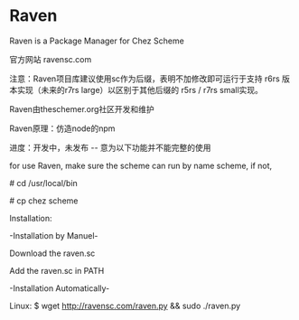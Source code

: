 # Raven
Raven is a Package Manager for Chez Scheme

官方网站 ravensc.com

注意：Raven项目库建议使用sc作为后缀，表明不加修改即可运行于支持 r6rs
版本实现（未来的r7rs large）以区别于其他后缀的 r5rs / r7rs small实现。

Raven由theschemer.org社区开发和维护

Raven原理：仿造node的npm

进度：开发中，未发布 -- 意为以下功能并不能完整的使用


  for use Raven, make sure the scheme can run by name scheme, if not, 

\# cd /usr/local/bin 

\# cp chez scheme

   Installation:

-Installation by Manuel-

   Download the raven.sc

   Add the raven.sc in PATH

-Installation Automatically-

   Linux: 
   $ wget http://ravensc.com/raven.py && sudo ./raven.py   
